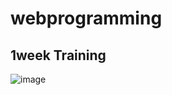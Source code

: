 # webprogramming

## 1week Training
![image](https://user-images.githubusercontent.com/44799091/158114583-1c739746-f9d1-468b-b02e-2e4bf07260d5.png)
